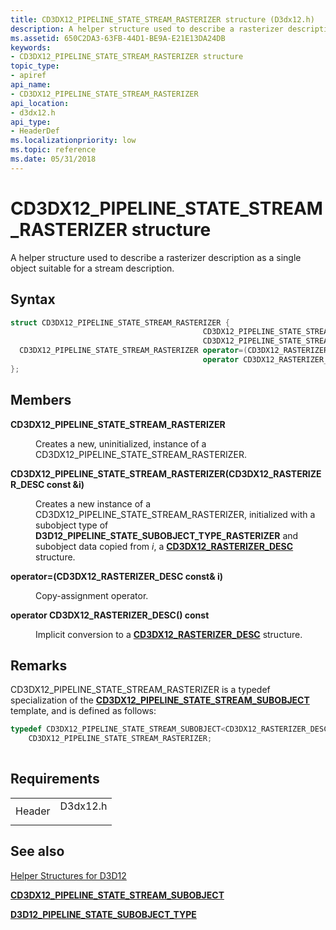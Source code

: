 ```yaml
---
title: CD3DX12_PIPELINE_STATE_STREAM_RASTERIZER structure (D3dx12.h)
description: A helper structure used to describe a rasterizer description as a single object suitable for a stream description.
ms.assetid: 650C2DA3-63FB-44D1-BE9A-E21E13DA24DB
keywords:
- CD3DX12_PIPELINE_STATE_STREAM_RASTERIZER structure
topic_type:
- apiref
api_name:
- CD3DX12_PIPELINE_STATE_STREAM_RASTERIZER
api_location:
- d3dx12.h
api_type:
- HeaderDef
ms.localizationpriority: low
ms.topic: reference
ms.date: 05/31/2018
---
```


# CD3DX12\_PIPELINE\_STATE\_STREAM\_RASTERIZER structure

A helper structure used to describe a rasterizer description as a single object suitable for a stream description.

## Syntax


```C++
struct CD3DX12_PIPELINE_STATE_STREAM_RASTERIZER {
                                           CD3DX12_PIPELINE_STATE_STREAM_RASTERIZER;
                                           CD3DX12_PIPELINE_STATE_STREAM_RASTERIZER(CD3DX12_RASTERIZER_DESC const &i);
  CD3DX12_PIPELINE_STATE_STREAM_RASTERIZER operator=(CD3DX12_RASTERIZER_DESC const& i);
                                           operator CD3DX12_RASTERIZER_DESC() const;
};
```



## Members

<dl> <dt>

**CD3DX12\_PIPELINE\_STATE\_STREAM\_RASTERIZER**
</dt> <dd>

Creates a new, uninitialized, instance of a CD3DX12\_PIPELINE\_STATE\_STREAM\_RASTERIZER.

</dd> <dt>

**CD3DX12\_PIPELINE\_STATE\_STREAM\_RASTERIZER(CD3DX12\_RASTERIZER\_DESC const &i)**
</dt> <dd>

Creates a new instance of a CD3DX12\_PIPELINE\_STATE\_STREAM\_RASTERIZER, initialized with a subobject type of **D3D12\_PIPELINE\_STATE\_SUBOBJECT\_TYPE\_RASTERIZER** and subobject data copied from *i*, a [**CD3DX12\_RASTERIZER\_DESC**](cd3dx12-rasterizer-desc.md) structure.

</dd> <dt>

**operator=(CD3DX12\_RASTERIZER\_DESC const& i)**
</dt> <dd>

Copy-assignment operator.

</dd> <dt>

**operator CD3DX12\_RASTERIZER\_DESC() const**
</dt> <dd>

Implicit conversion to a [**CD3DX12\_RASTERIZER\_DESC**](cd3dx12-rasterizer-desc.md) structure.

</dd> </dl>

## Remarks

CD3DX12\_PIPELINE\_STATE\_STREAM\_RASTERIZER is a typedef specialization of the [**CD3DX12\_PIPELINE\_STATE\_STREAM\_SUBOBJECT**](cd3dx12-pipeline-state-stream-subobject.md) template, and is defined as follows:


```C++
typedef CD3DX12_PIPELINE_STATE_STREAM_SUBOBJECT<CD3DX12_RASTERIZER_DESC, D3D12_PIPELINE_STATE_SUBOBJECT_TYPE_RASTERIZER, CD3DX12_DEFAULT>
    CD3DX12_PIPELINE_STATE_STREAM_RASTERIZER;
          
```



## Requirements



|                   |                                                                                     |
|-------------------|-------------------------------------------------------------------------------------|
| Header<br/> | <dl> <dt>D3dx12.h</dt> </dl> |



## See also

<dl> <dt>

[Helper Structures for D3D12](helper-structures-for-d3d12.md)
</dt> <dt>

[**CD3DX12\_PIPELINE\_STATE\_STREAM\_SUBOBJECT**](cd3dx12-pipeline-state-stream-subobject.md)
</dt> <dt>

[**D3D12\_PIPELINE\_STATE\_SUBOBJECT\_TYPE**](/windows/desktop/api/d3d12/ne-d3d12-d3d12_pipeline_state_subobject_type)
</dt> </dl>

 

